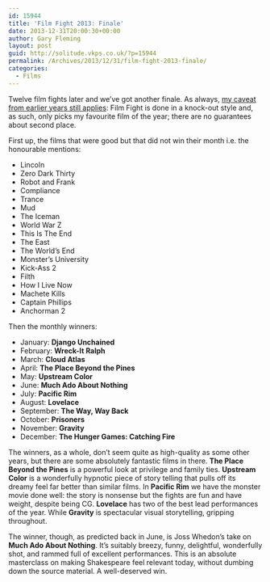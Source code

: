 ```yaml
---
id: 15944
title: 'Film Fight 2013: Finale'
date: 2013-12-31T20:00:30+00:00
author: Gary Fleming
layout: post
guid: http://solitude.vkps.co.uk/?p=15944
permalink: /Archives/2013/12/31/film-fight-2013-finale/
categories:
  - Films
---
```

Twelve film fights later and we&#8217;ve got another finale. As always, [my caveat from earlier years still applies](http://solitude.vkps.co.uk/Archives/2012/12/31/film-fight-2012-finale/): Film Fight is done in a knock-out style and, as such, only picks my favourite film of the year; there are no guarantees about second place.

First up, the films that were good but that did not win their month i.e. the honourable mentions:

  * Lincoln
  * Zero Dark Thirty
  * Robot and Frank
  * Compliance
  * Trance
  * Mud
  * The Iceman
  * World War Z
  * This Is The End
  * The East
  * The World&#8217;s End
  * Monster&#8217;s University
  * Kick-Ass 2
  * Filth
  * How I Live Now
  * Machete Kills
  * Captain Phillips
  * Anchorman 2

Then the monthly winners:

  * January: **Django Unchained**
  * February: **Wreck-It Ralph**
  * March: **Cloud Atlas**
  * April: **The Place Beyond the Pines**
  * May: **Upstream Color**
  * June: **Much Ado About Nothing**
  * July: **Pacific Rim**
  * August: **Lovelace**
  * September: **The Way, Way Back**
  * October: **Prisoners**
  * November: **Gravity**
  * December: **The Hunger Games: Catching Fire**

The winners, as a whole, don&#8217;t seem quite as high-quality as some other years, but there are some absolutely fantastic films in there. **The Place Beyond the Pines** is a powerful look at privilege and family ties. **Upstream Color** is a wonderfully hypnotic piece of story telling that pulls off its dreamy feel far better than similar films. In **Pacific Rim** we have the monster movie done well: the story is nonsense but the fights are fun and have weight, despite being CG. **Lovelace** has two of the best lead performances of the year. While **Gravity** is spectacular visual storytelling, gripping throughout.

The winner, though, as predicted back in June, is Joss Whedon&#8217;s take on **Much Ado About Nothing**. It&#8217;s suitably breezy, funny, delightful, wonderfully shot, and rammed full of excellent performances. This is an absolute masterclass on making Shakespeare feel relevant today, without dumbing down the source material. A well-deserved win.